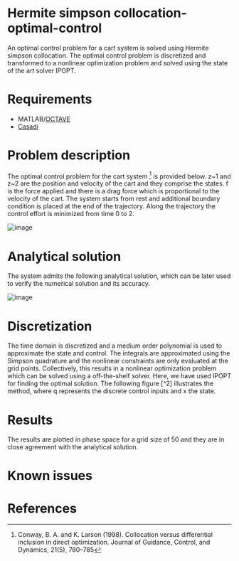 # **Hermite simpson collocation-optimal-control**

An optimal control problem for a cart system is solved using Hermite simpson collocation. The optimal control problem is discretized and transformed to a nonlinear optimization problem and solved using the state of the art solver IPOPT.

# Requirements
- MATLAB/[OCTAVE](https://octave.org/)
- [Casadi](https://web.casadi.org/)

# Problem description

The optimal control problem for the cart system [^1] is provided below. z~1 and z~2 are the position and velocity of the cart and they comprise the states. f is the force applied and there is a drag force which is proportional to the velocity of the cart. The system starts from rest and additional boundary condition is placed at the end of the trajectory. Along the trajectory the control effort is minimized from time 0 to 2.

![image](https://user-images.githubusercontent.com/16457676/236567436-9d87b891-e74f-4299-802c-a394693c1f60.png)

# Analytical solution

The system admits the following analytical solution, which can be later used to verify the numerical solution and its accuracy.

![image](https://user-images.githubusercontent.com/16457676/236629178-b6da4837-b1d8-454d-9ec4-2d67fb1abeba.png)

# Discretization

The time domain is discretized and a medium order polynomial is used to approximate the state and control. The integrals are approximated using the Simpson quadrature and the nonlinear constraints are only evaluated at the grid points. Collectively, this results in a nonlinear optimization problem which can be solved using a off-the-shelf solver. Here, we have used IPOPT for finding the optimal solution. The following figure [^2] illustrates the method, where q represents the discrete control inputs and x the state.




# Results

The results are plotted in phase space for a grid size of 50 and they are in close agreement with the analytical solution.




# Known issues


# References

[^1]: Conway, B. A. and K. Larson (1998). Collocation versus differential inclusion in direct optimization. Journal of Guidance, Control, and Dynamics, 21(5), 780–785

